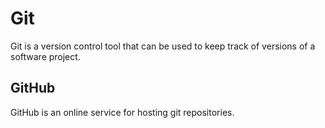 # Git 
Git is a version control tool that can be used to keep track of versions of a software project. 
## GitHub
GitHub is an online service for hosting git repositories.